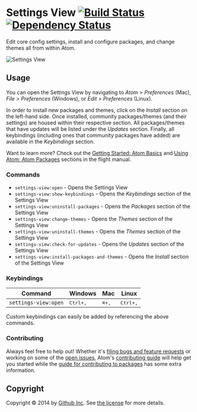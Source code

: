 # Settings View [![Build Status](https://travis-ci.org/atom/settings-view.svg?branch=master)](https://travis-ci.org/atom/settings-view) [![Dependency Status](https://david-dm.org/atom/settings-view.svg)](https://david-dm.org/atom/atom)

Edit core config settings, install and configure packages, and change themes all from within Atom.

![Settings View](https://cloud.githubusercontent.com/assets/1476/5624241/d29ffbe6-9516-11e4-8bfe-e91623977bc7.png)

## Usage
You can open the Settings View by navigating to _Atom > Preferences_ (Mac), _File > Preferences_ (Windows), or _Edit > Preferences_ (Linux).

In order to install new packages and themes, click on the _Install_ section on the left-hand side.
Once installed, community packages/themes (and their settings) are housed within their respective section.
All packages/themes that have updates will be listed under the _Updates_ section.  Finally, all keybindings (including ones that community packages have added) are available in the _Keybindings_ section.

Want to learn more?  Check out the [Getting Started: Atom Basics](https://atom.io/docs/latest/getting-started-atom-basics#settings-and-preferences) and [Using Atom: Atom Packages](https://atom.io/docs/latest/using-atom-atom-packages) sections in the flight manual.

### Commands
* `settings-view:open` - Opens the Settings View
* `settings-view:show-keybindings` - Opens the _Keybindings_ section of the Settings View
* `settings-view:uninstall-packages` - Opens the _Packages_ section of the Settings View
* `settings-view:change-themes` - Opens the _Themes_ section of the Settings View
* `settings-view:uninstall-themes` - Opens the _Themes_ section of the Settings View
* `settings-view:check-for-updates` - Opens the _Updates_ section of the Settings View
* `settings-view:install-packages-and-themes` - Opens the _Install_ section of the Settings View

### Keybindings
|Command|Windows|Mac|Linux|
|-------|-------|---|-----|
|`settings-view:open`|<kbd>Ctrl+,</kbd>|<kbd>⌘+,</kbd>|<kbd>Ctrl+,</kbd>|
Custom keybindings can easily be added by referencing the above commands.

### Contributing
Always feel free to help out!  Whether it's [filing bugs and feature requests](https://github.com/atom/settings-view/issues/new) or working on some of the [open issues](https://github.com/atom/settings-view/issues), Atom's [contributing guide](https://github.com/atom/atom/blob/master/CONTRIBUTING.md) will help get you started while the [guide for contributing to packages](https://github.com/atom/atom/blob/master/docs/contributing-to-packages.md) has some extra information.

## Copyright
Copyright &copy; 2014 by [Github Inc](http://www.github.com). See [the license](LICENSE.md) for more details.
